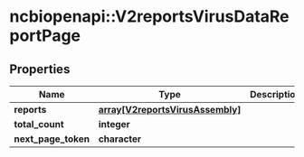 # ncbiopenapi::V2reportsVirusDataReportPage


## Properties
Name | Type | Description | Notes
------------ | ------------- | ------------- | -------------
**reports** | [**array[V2reportsVirusAssembly]**](v2reportsVirusAssembly.md) |  | [optional] 
**total_count** | **integer** |  | [optional] 
**next_page_token** | **character** |  | [optional] 


